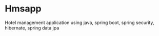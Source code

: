 # Hmsapp
Hotel management application using java, spring boot, spring security, hibernate, spring data jpa
